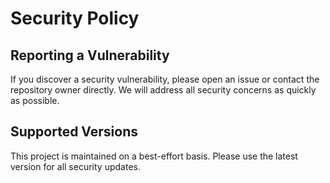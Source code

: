 # Security Policy

## Reporting a Vulnerability

If you discover a security vulnerability, please open an issue or contact the repository owner directly. We will address all security concerns as quickly as possible.

## Supported Versions

This project is maintained on a best-effort basis. Please use the latest version for all security updates.
